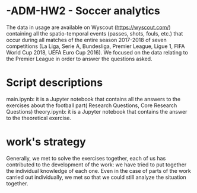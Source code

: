 # -ADM-HW2 - Soccer analytics
The data in usage are available on Wyscout (https://wyscout.com/) containing all the spatio-temporal events (passes, shots, fouls, etc.) that occur during all matches of the entire season 2017-2018 of seven competitions (La Liga, Serie A, Bundesliga, Premier League, Ligue 1, FIFA World Cup 2018, UEFA Euro Cup 2016). We focused on the data relating to the Premier League in order to answer the questions asked.

# Script descriptions
main.ipynb: it is a Jupyter notebook that contains all the answers to the exercises about the football part( Research Questions, Core Research Questions)
theory.ipynb: it is a Jupyter notebook that contains the answer to the theoretical exercise.

# work's strategy
Generally, we met to solve the exercises together, each of us has contributed to the development of the work: we have tried to put together the individual knowledge of each one. Even in the case of parts of the work carried out individually, we met so that we could still analyze the situation together.
